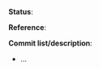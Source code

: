 <!--
Before submitting a pull request
- Please ensure target branch is the testing (active dev) branch: https://github.com/Fourdee/DietPi/tree/testing
- Please ensure changes have been tested and verified functional.
-->
**Status**: <!-- WIP / Testing / Ready / ... -->
<!--
- [ ] Task 1
- [ ] Task 2
-->

**Reference**: <!-- https://github.com/Fourdee/DietPi/issues/XXXX -->

**Commit list/description**:
<!--
- DietPi-Config | Add "Fan control" option to "Performance Options"
![Screenshot](https://xxx.github.com/images/xxx.png)
- DietPi-Config | Add "Fan control" support for Odroid C2
- DietPi-Config | Syntax fix
-->
- ...
